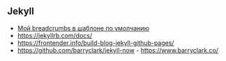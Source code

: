## Jekyll

- [Мой breadcrumbs в шаблоне по умолчанию](my_breadcrumbs)
- <https://jekyllrb.com/docs/>
- <https://frontender.info/build-blog-jekyll-github-pages/>
- <https://github.com/barryclark/jekyll-now> - <https://www.barryclark.co/>
